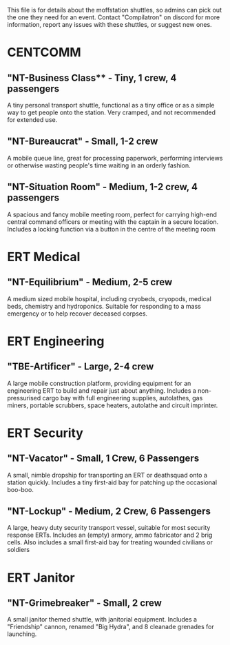 This file is for details about the moffstation shuttles, so admins can pick out the one they need for an event. Contact "Compilatron" on discord for more information, report any issues with these shuttles, or suggest new ones.

# CENTCOMM

## "NT-Business Class** - Tiny, 1 crew, 4 passengers
A tiny personal transport shuttle, functional as a tiny office or as a simple way to get people onto the station. Very cramped, and not recommended for extended use.

## "NT-Bureaucrat" - Small, 1-2 crew
A mobile queue line, great for processing paperwork, performing interviews or otherwise wasting people's time waiting in an orderly fashion.

## "NT-Situation Room" - Medium, 1-2 crew, 4 passengers
A spacious and fancy mobile meeting room, perfect for carrying high-end central command officers or meeting with the captain in a secure location. Includes a locking function via a button in the centre of the meeting room

# ERT Medical

## "NT-Equilibrium" - Medium, 2-5 crew
A medium sized mobile hospital, including cryobeds, cryopods, medical beds, chemistry and hydroponics. Suitable for responding to a mass emergency or to help recover deceased corpses.

# ERT Engineering

## "TBE-Artificer" - Large, 2-4 crew
A large mobile construction platform, providing equipment for an engineering ERT to build and repair just about anything. Includes a non-pressurised cargo bay with full engineering supplies, autolathes, gas miners, portable scrubbers, space heaters, autolathe and circuit imprinter.

# ERT Security

## "NT-Vacator" - Small, 1 Crew, 6 Passengers
A small, nimble dropship for transporting an ERT or deathsquad onto a station quickly. Includes a tiny first-aid bay for patching up the occasional boo-boo.

## "NT-Lockup" - Medium, 2 Crew, 6 Passengers
A large, heavy duty security transport vessel, suitable for most security response ERTs. Includes an (empty) armory, ammo fabricator and 2 brig cells. Also includes a small first-aid bay for treating wounded civilians or soldiers

# ERT Janitor

## "NT-Grimebreaker" - Small, 2 crew
A small janitor themed shuttle, with janitorial equipment. Includes a "Friendship" cannon, renamed "Big Hydra", and 8 cleanade grenades for launching.
